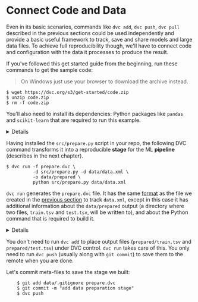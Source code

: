 # Connect Code and Data

Even in its basic scenarios, commands like `dvc add`, `dvc push`, `dvc pull`
described in the previous sections could be used independently and provide a
basic useful framework to track, save and share models and large data files. To
achieve full reproducibility though, we'll have to connect code and
configuration with the data it processes to produce the result.

If you've followed this get started guide from the beginning, run these commands
to get the sample code:

> On Windows just use your browser to download the archive instead.

```dvc
$ wget https://dvc.org/s3/get-started/code.zip
$ unzip code.zip
$ rm -f code.zip
```

You'll also need to install its dependencies: Python packages like `pandas` and
`scikit-learn` that are required to run this example.

<details>

### Expand to prepare sample code ...

After downloading the sample code, your project structure should look like this:

```dvc
$ tree
.
├── data
│   ├── data.xml
│   └── data.xml.dvc
├── requirements.txt
└── src
    ├── evaluate.py
    ├── featurization.py
    ├── prepare.py
    └── train.py
```

We **strongly** recommend using `virtualenv` or a similar tool to isolate your
environment:

```dvc
$ virtualenv .env
$ echo ".env/" >> .gitignore
$ source .env/bin/activate
```

Now, we are ready to install dependencies to run the code:

```dvc
$ pip install -U -r requirements.txt
$ git add .
$ git commit -m "add code"
```

</details>

Having installed the `src/prepare.py` script in your repo, the following DVC
command transforms it into a reproducible **stage** for the ML **pipeline**
(describes in the next chapter).

```dvc
$ dvc run -f prepare.dvc \
          -d src/prepare.py -d data/data.xml \
          -o data/prepared \
          python src/prepare.py data/data.xml
```

`dvc run` generates the `prepare.dvc` file. It has the same
[format](/doc/user-guide/dvc-file-format) as the file we created in the
[previous section](/doc/get-started/add-files) to track `data.xml`, except in
this case it has additional information about the `data/prepared` output (a
directory where two files, `train.tsv` and `test.tsv`, will be written to), and
about the Python command that is required to build it.

<details>

### Expand to learn more about what has just happened ...

This is how the result should look like now:

```diff
    .
    ├── data
    │   ├── data.xml
    │   ├── data.xml.dvc
+   │   └── prepared
+   │       ├── test.tsv
+   │       └── train.tsv
+   ├── prepare.dvc
    ├── requirements.txt
    └── src
        ├── evaluate.py
        ├── featurization.py
        ├── prepare.py
        └── train.py
```

This is how `prepare.dvc` looks like internally:

```yaml
    cmd: python src/prepare.py data/data.xml
    deps:
    - md5: b4801c88a83f3bf5024c19a942993a48
    path: src/prepare.py
    - md5: a304afb96060aad90176268345e10355
    path: data/data.xml
    md5: c3a73109be6c186b9d72e714bcedaddb
    outs:
    - cache: true
    md5: 6836f797f3924fb46fcfd6b9f6aa6416.dir
    metric: false
    path: data/prepared
    wdir: .
```

> `dvc run` is just the first of a set of DVC command required to generate a
[pipeline](/doc/get-started/pipeline) computational graph, or in other words,
instructions on how to build a ML model (data file) from previous data files (or
directories).

We would recommend to try to read a few next chapters first, before switching to
other documents. Hopefully, `dvc run` and `dvc repro` will make more sense after
finishing up this guide. You can always refer to the `dvc run` and `dvc repro`
documentation to learn the specific details about how they behave and all of
their options. Let's briefly mention what the options used above mean for this
particular example:

`-f prepare.dvc` specifies a name for the pipeline stage file. It's optional but
we highly recommend using it to make your project structure more readable.

`-d src/prepare.py` and `-d data/data.xml` mean that the `prepare.dvc` stage
depends on them to produce the result. When you run `dvc repro` next time (see
next chapter) DVC will automatically check these dependencies and decide whether
this stage is up to date or or whether it requires rebuilding.

`-o data/prepared` specifies the output directory processed data will be put
into. The script creates two files in it – that will be used later to generate
features, train and evaluate the model.

And, the last line, `python src/prepare.py data/data.xml`, specifies a command
to run. This command is saved to the generated DVC file and required by `dvc
repro`.

</details>

You don't need to run `dvc add` to place output files (`prepared/train.tsv` and
`prepared/test.tsv`) under DVC control. `dvc run` takes care of this. You only
need to run `dvc push` (usually along with `git commit`) to save them to the
remote when you are done.

Let's commit meta-files to save the stage we built:

```dvc
    $ git add data/.gitignore prepare.dvc
    $ git commit -m "add data preparation stage"
    $ dvc push
```
